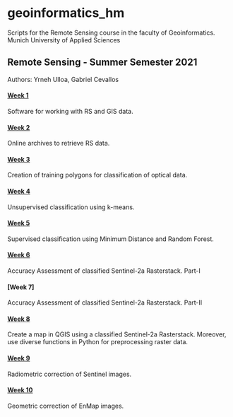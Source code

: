 # geoinformatics_hm
Scripts for the Remote Sensing course in the faculty of Geoinformatics. Munich University of Applied Sciences

## Remote Sensing - Summer Semester 2021
Authors: Yrneh Ulloa, Gabriel Cevallos

#### [Week 1](https://mybinder.org/v2/gh/yzut-ydv/geoinformatics_hm/HEAD?filepath=jupyter_notebooks%2Fpractice1_fe1.ipynb)
Software for working with RS and GIS data. 

#### [Week 2](https://mybinder.org/v2/gh/yzut-ydv/geoinformatics_hm/HEAD?filepath=jupyter_notebooks%2Fpractice2_fe1.ipynb)
Online archives to retrieve RS data.

#### [Week 3](https://mybinder.org/v2/gh/yzut-ydv/geoinformatics_hm/HEAD?filepath=jupyter_notebooks%2Fpractice3_fe1.ipynb)
Creation of training polygons for classification of optical data.

#### [Week 4](https://mybinder.org/v2/gh/yzut-ydv/geoinformatics_hm/HEAD?filepath=jupyter_notebooks%2Fpractice4_fe1.ipynb)
Unsupervised classification using k-means.

#### [Week 5](https://mybinder.org/v2/gh/yzut-ydv/geoinformatics_hm/HEAD?filepath=jupyter_notebooks%2Fpractice5_fe1.ipynb)
Supervised classification using Minimum Distance and Random Forest.

#### [Week 6](https://mybinder.org/v2/gh/yzut-ydv/geoinformatics_hm/HEAD?filepath=jupyter_notebooks%2Fpractice6_fe1.ipynb)
Accuracy Assessment of classified Sentinel-2a Rasterstack. Part-I

#### [Week 7]
Accuracy Assessment of classified Sentinel-2a Rasterstack. Part-II

#### [Week 8](https://mybinder.org/v2/gh/yzut-ydv/geoinformatics_hm/HEAD?filepath=jupyter_notebooks%2Fpractice7_fe1.ipynb)
Create a map in QGIS using a classified Sentinel-2a Rasterstack. Moreover, use diverse functions in Python for preprocessing raster data.

#### [Week 9](https://mybinder.org/v2/gh/yzut-ydv/geoinformatics_hm/HEAD?filepath=jupyter_notebooks%2Fpractice8_fe1.ipynb)
Radiometric correction of Sentinel images. 

#### [Week 10](https://mybinder.org/v2/gh/yzut-ydv/geoinformatics_hm/HEAD?filepath=jupyter_notebooks%2Fpractice9_fe1.ipynb)
Geometric correction of EnMap images. 
